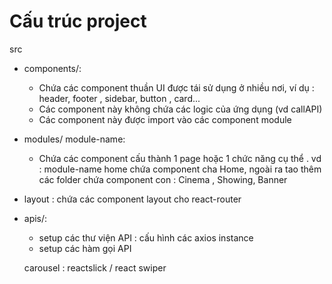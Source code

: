 # Cấu trúc project

src

- components/:
  - Chứa các component thuần UI được tái sử dụng ở nhiều nơi, ví dụ : header, footer , sidebar, button , card...
  - Các component này không chứa các logic của ứng dụng (vd callAPI)
  - Các component này được import vào các component module
- modules/ module-name:
  - Chứa các component cấu thành 1 page hoặc 1 chức năng cụ thể . vd : module-name home chứa component cha Home, ngoài ra tao thêm các folder chứa component con : Cinema , Showing, Banner
- layout : chứa các component layout cho react-router
- apis/:

  - setup các thư viện API : cấu hình các axios instance
  - setup các hàm gọi API

  carousel : reactslick / react swiper
